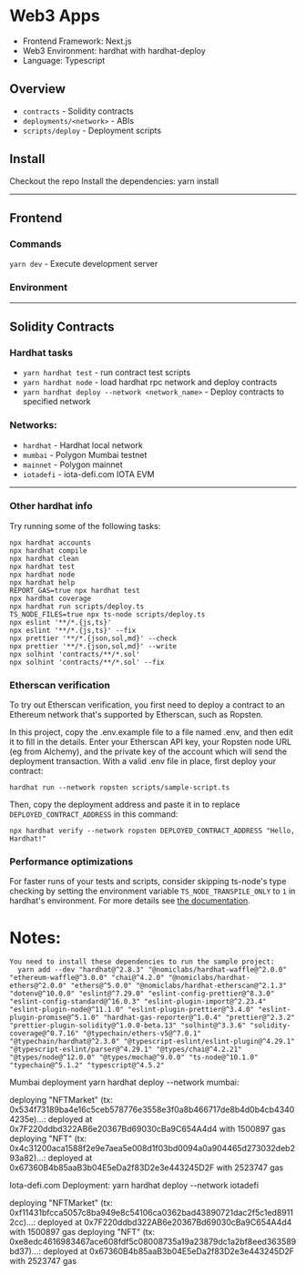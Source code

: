 # Web3 Apps

* Frontend Framework: Next.js
* Web3 Environment: hardhat with hardhat-deploy
* Language: Typescript

## Overview
* `contracts` - Solidity contracts
* `deployments/<network>` - ABIs
* `scripts/deploy` - Deployment scripts
  
## Install
Checkout the repo
Install the dependencies: yarn install

---
## Frontend

### Commands
`yarn dev` - Execute development server

### Environment
---
## Solidity Contracts 
### Hardhat tasks

* `yarn hardhat test` - run contract test scripts
* `yarn hardhat node` - load hardhat rpc network and deploy contracts
* `yarn hardhat deploy --network <network_name>` - Deploy contracts to specified network

### Networks:
* `hardhat` - Hardhat local network
* `mumbai` - Polygon Mumbai testnet
* `mainnet` - Polygon mainnet
* `iotadefi` - iota-defi.com IOTA EVM

---
### Other hardhat info

Try running some of the following tasks:

```shell
npx hardhat accounts
npx hardhat compile
npx hardhat clean
npx hardhat test
npx hardhat node
npx hardhat help
REPORT_GAS=true npx hardhat test
npx hardhat coverage
npx hardhat run scripts/deploy.ts
TS_NODE_FILES=true npx ts-node scripts/deploy.ts
npx eslint '**/*.{js,ts}'
npx eslint '**/*.{js,ts}' --fix
npx prettier '**/*.{json,sol,md}' --check
npx prettier '**/*.{json,sol,md}' --write
npx solhint 'contracts/**/*.sol'
npx solhint 'contracts/**/*.sol' --fix
```
### Etherscan verification

To try out Etherscan verification, you first need to deploy a contract to an Ethereum network that's supported by Etherscan, such as Ropsten.

In this project, copy the .env.example file to a file named .env, and then edit it to fill in the details. Enter your Etherscan API key, your Ropsten node URL (eg from Alchemy), and the private key of the account which will send the deployment transaction. With a valid .env file in place, first deploy your contract:

```shell
hardhat run --network ropsten scripts/sample-script.ts
```

Then, copy the deployment address and paste it in to replace `DEPLOYED_CONTRACT_ADDRESS` in this command:

```shell
npx hardhat verify --network ropsten DEPLOYED_CONTRACT_ADDRESS "Hello, Hardhat!"
```

### Performance optimizations

For faster runs of your tests and scripts, consider skipping ts-node's type checking by setting the environment variable `TS_NODE_TRANSPILE_ONLY` to `1` in hardhat's environment. For more details see [the documentation](https://hardhat.org/guides/typescript.html#performance-optimizations).


# Notes:

```
You need to install these dependencies to run the sample project:
  yarn add --dev "hardhat@^2.8.3" "@nomiclabs/hardhat-waffle@^2.0.0" "ethereum-waffle@^3.0.0" "chai@^4.2.0" "@nomiclabs/hardhat-ethers@^2.0.0" "ethers@^5.0.0" "@nomiclabs/hardhat-etherscan@^2.1.3" "dotenv@^10.0.0" "eslint@^7.29.0" "eslint-config-prettier@^8.3.0" "eslint-config-standard@^16.0.3" "eslint-plugin-import@^2.23.4" "eslint-plugin-node@^11.1.0" "eslint-plugin-prettier@^3.4.0" "eslint-plugin-promise@^5.1.0" "hardhat-gas-reporter@^1.0.4" "prettier@^2.3.2" "prettier-plugin-solidity@^1.0.0-beta.13" "solhint@^3.3.6" "solidity-coverage@^0.7.16" "@typechain/ethers-v5@^7.0.1" "@typechain/hardhat@^2.3.0" "@typescript-eslint/eslint-plugin@^4.29.1" "@typescript-eslint/parser@^4.29.1" "@types/chai@^4.2.21" "@types/node@^12.0.0" "@types/mocha@^9.0.0" "ts-node@^10.1.0" "typechain@^5.1.2" "typescript@^4.5.2"

```
Mumbai deployment yarn hardhat deploy --network mumbai:

deploying "NFTMarket" (tx: 0x534f73189ba4e16c5ceb578776e3558e3f0a8b466717de8b4d0b4cb43404235e)...: deployed at 0x7F220ddbd322AB6e20367Bd69030cBa9C654A4d4 with 1500897 gas
deploying "NFT" (tx: 0x4c31200aca1588f2e9e7aea5e008d1f03bd0094a0a904465d273032deb293a82)...: deployed at 0x67360B4b85aaB3b04E5eDa2f83D2e3e443245D2F with 2523747 gas

Iota-defi.com Deployment: yarn hardhat deploy --network iotadefi

deploying "NFTMarket" (tx: 0xf11431bfcca5057c8ba949e8c54106ca0362bad43890721dac2f5c1ed89112cc)...: deployed at 0x7F220ddbd322AB6e20367Bd69030cBa9C654A4d4 with 1500897 gas
deploying "NFT" (tx: 0xe8edc4616983467ace608fdf5c08008735a19a23879dc1a2bf8eed363589bd37)...: deployed at 0x67360B4b85aaB3b04E5eDa2f83D2e3e443245D2F with 2523747 gas
